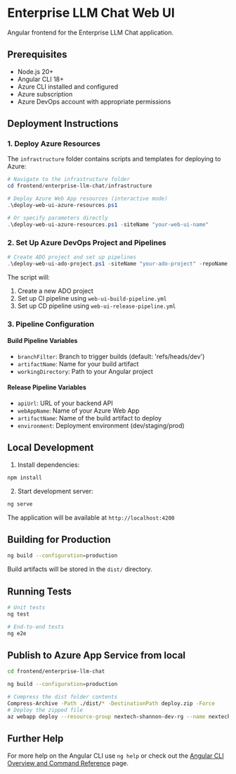 # Enterprise LLM Chat Web UI

Angular frontend for the Enterprise LLM Chat application.

## Prerequisites

- Node.js 20+
- Angular CLI 18+
- Azure CLI installed and configured
- Azure subscription
- Azure DevOps account with appropriate permissions

## Deployment Instructions

### 1. Deploy Azure Resources

The `infrastructure` folder contains scripts and templates for deploying to Azure:

```powershell
# Navigate to the infrastructure folder
cd frontend/enterprise-llm-chat/infrastructure

# Deploy Azure Web App resources (interactive mode)
.\deploy-web-ui-azure-resources.ps1

# Or specify parameters directly
.\deploy-web-ui-azure-resources.ps1 -siteName "your-web-ui-name"
```

### 2. Set Up Azure DevOps Project and Pipelines

```powershell
# Create ADO project and set up pipelines
.\deploy-web-ui-ado-project.ps1 -siteName "your-ado-project" -repoName "your-repo-name"
```

The script will:
1. Create a new ADO project
2. Set up CI pipeline using `web-ui-build-pipeline.yml`
3. Set up CD pipeline using `web-ui-release-pipeline.yml`

### 3. Pipeline Configuration

#### Build Pipeline Variables
- `branchFilter`: Branch to trigger builds (default: 'refs/heads/dev')
- `artifactName`: Name for your build artifact
- `workingDirectory`: Path to your Angular project

#### Release Pipeline Variables
- `apiUrl`: URL of your backend API
- `webAppName`: Name of your Azure Web App
- `artifactName`: Name of the build artifact to deploy
- `environment`: Deployment environment (dev/staging/prod)

## Local Development

1. Install dependencies:
```bash
npm install
```

2. Start development server:
```bash
ng serve
```
The application will be available at `http://localhost:4200`

## Building for Production

```bash
ng build --configuration=production
```
Build artifacts will be stored in the `dist/` directory.

## Running Tests

```bash
# Unit tests
ng test

# End-to-end tests
ng e2e
```

## Publish to Azure App Service from local

```bash
cd frontend/enterprise-llm-chat

ng build --configuration=production

# Compress the dist folder contents
Compress-Archive -Path ./dist/* -DestinationPath deploy.zip -Force
# Deploy the zipped file
az webapp deploy --resource-group nextech-shannon-dev-rg --name nextech-shannon-dev --src-path deploy.zip --type zip
```

## Further Help

For more help on the Angular CLI use `ng help` or check out the [Angular CLI Overview and Command Reference](https://angular.dev/tools/cli) page.
